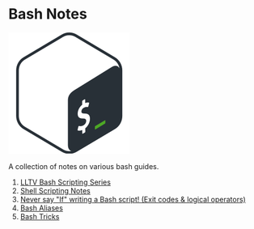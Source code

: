 # Bash Notes

![Bash Logo](img/gnu-bash.png)

A collection of notes on various bash guides.

1. [LLTV Bash Scripting Series](learn-linux-tv/01-contents.md)
1. [Shell Scripting Notes](./notes/00-contents.md)
1. [Never say "If" writing a Bash script! (Exit codes & logical
   operators)](misc/fewer-ifs.md) 
1. [Bash Aliases](misc/bash_aliases.md)
1. [Bash Tricks](./misc/tricks.md)
